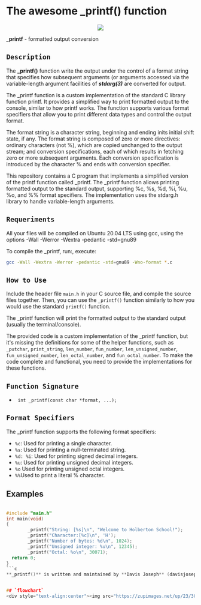# The awesome _printf() function

<p align="center">
<img src="https://user-images.githubusercontent.com/124044887/256537628-75705fa9-c22e-4afa-b5dd-3b931ac3e3c6.jpeg"/>
       </p>


**_printf** - formatted output conversion





## `Description`

The  **_printf()** function write the output under the control of a format string that specifies how subsequent arguments (or arguments accessed via the variable-length argument facilities of ***stdarg(3)*** are converted for output.

The _printf function is a custom implementation of the standard C library function printf. It provides a simplified way to print formatted output to the console, similar to how printf works. The function supports various format specifiers that allow you to print different data types and control the output format.


The format string is a character string, beginning and ending inits  initial shift state, if any. The format string is composed of zero or more  directives:  ordinary  characters  (not %), which are copied unchanged to the output stream; and conversion specifications, each of which results in fetching zero or more subsequent arguments.
Each conversion specification is introduced by the character % and ends with conversion specifier.





This repository contains a C program that implements a simplified version of the printf function called _printf. The _printf function allows printing formatted output to the standard output, supporting %c, %s, %d, %i, %u, %o, and %% format specifiers. The implementation uses the stdarg.h library to handle variable-length arguments.

## `Requeriments`

All your files will be compiled on Ubuntu 20.04 LTS using gcc, using the options -Wall -Werror -Wextra -pedantic -std=gnu89

To compile the _printf, run:, execute:
```bash
gcc -Wall -Wextra -Werror -pedantic -std=gnu89 -Wno-format *.c
```


## `How to Use`

Include the header file `main.h` in your C source file, and compile the source files together. Then, you can use the `_printf()` function similarly to how you would use the standard `printf()` function.


The _printf function will print the formatted output to the standard output (usually the terminal/console).

The provided code is a custom implementation of the _printf function, but it's missing the definitions for some of the helper functions, such as `_putchar`, `print_string`, `len_number`, `fun_number`, `len_unsigned_number`, `fun_unsigned_number`, `len_octal_number`, and `fun_octal_number`. To make the code complete and functional, you need to provide the implementations for these functions.

## `Function Signature`
* ``` int _printf(const char *format, ...);```

## `Format Specifiers`


The _printf function supports the following format specifiers:

- `%c`: Used for printing a single character.
- `%s`: Used for printing a null-terminated string.
- `%d: %i`: Used for printing signed decimal integers.
- `%u`: Used for printing unsigned decimal integers.
- `%o` Used for printing unsigned octal integers.
- `%%`Used to print a literal % character.


## Examples

```c

#include "main.h"
int main(void)
{
        _printf("String: [%s]\n", "Welcome to Holberton School!");
        _printf("Character:[%c]\n", 'H');
        _printf("Number of bytes: %d\n", 1024);
        _printf("Unsigned integer: %u\n", 12345);
        _printf("Octal: %o\n", 30071);
  return 0;
}
```c
**_printf()** is written and maintained by **Davis Joseph** (davisjosep767@gmail.com) and **Idoudi Mokhtar** (idoudimokhtar@gmail.com).


## `flowchart`
<div style="text-align:center"><img src="https://zupimages.net/up/23/30/7qvw.jpg" /></div>
